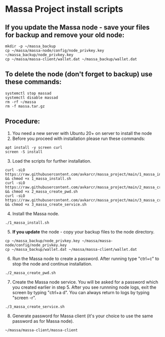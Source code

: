 # Massa Project install scripts
## If you update the Massa node - save your files for backup and remove your old node:
```
mkdir -p ~/massa_backup
cp ~/massa/massa-node/config/node_privkey.key ~/massa_backup/node_privkey.key
cp ~/massa/massa-client/wallet.dat ~/massa_backup/wallet.dat
```
## To delete the node (don't forget to backup) use these commands:
```
systemctl stop massad
systemctl disable massad
rm -rf ~/massa
rm -f massa.tar.gz
```
## Procedure:
1. You need a new server with Ubuntu 20+ on server to install the node
2. Before you proceed with installation please run these commands:
```
apt install -y screen curl
screen -S install
```
3. Load the scripts for further installation.
```
curl -sLO https://raw.githubusercontent.com/avkarcr/massa_project/main/1_massa_install.sh && chmod +x 1_massa_install.sh
curl -sLO https://raw.githubusercontent.com/avkarcr/massa_project/main/2_massa_create_pwd.sh && chmod +x 2_massa_create_pwd.sh
curl -sLO https://raw.githubusercontent.com/avkarcr/massa_project/main/3_massa_create_service.sh && chmod +x 3_massa_create_service.sh
```
4. Install the Massa node.
```
./1_massa_install.sh
```
5. **If you update** the node - copy your backup files to the node directory.
```
cp ~/massa_backup/node_privkey.key ~/massa/massa-node/config/node_privkey.key
cp ~/massa_backup/wallet.dat ~/massa/massa-client/wallet.dat
```
6. Run the Massa node to create a password.
After running type "ctrl+c" to stop the node and continue installation.
```
./2_massa_create_pwd.sh
```
7. Create the Massa node service. You will be asked for a password which you created earlier in step 5.
After you see runnning node logs, exit the screen by typing "ctrl+a d".
You can always return to logs by typing "screen -r".
```
./3_massa_create_service.sh
```
8. Generate password for Massa client (it's your choice to use the same password as for Massa node).
```
~/massa/massa-client/massa-client
```
